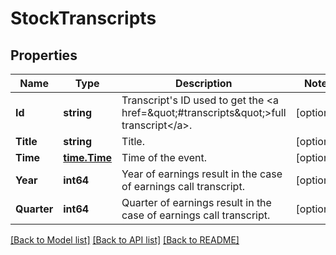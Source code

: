 # StockTranscripts

## Properties

Name | Type | Description | Notes
------------ | ------------- | ------------- | -------------
**Id** | **string** | Transcript&#39;s ID used to get the &lt;a href&#x3D;\&quot;#transcripts\&quot;&gt;full transcript&lt;/a&gt;. | [optional] 
**Title** | **string** | Title. | [optional] 
**Time** | [**time.Time**](time.Time.md) | Time of the event. | [optional] 
**Year** | **int64** | Year of earnings result in the case of earnings call transcript. | [optional] 
**Quarter** | **int64** | Quarter of earnings result in the case of earnings call transcript. | [optional] 

[[Back to Model list]](../README.md#documentation-for-models) [[Back to API list]](../README.md#documentation-for-api-endpoints) [[Back to README]](../README.md)


